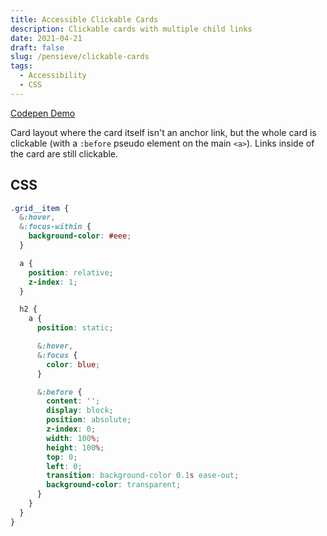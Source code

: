 ```yaml
---
title: Accessible Clickable Cards
description: Clickable cards with multiple child links
date: 2021-04-21
draft: false
slug: /pensieve/clickable-cards
tags:
  - Accessibility
  - CSS
---
```


[Codepen Demo](https://codepen.io/b3lf3g0r/pen/xxRBvgd?editors=1100)

Card layout where the card itself isn't an anchor link, but the whole card is clickable (with a `:before` pseudo element on the main `<a>`). Links inside of the card are still clickable.

## CSS

```css
.grid__item {
  &:hover,
  &:focus-within {
    background-color: #eee;
  }

  a {
    position: relative;
    z-index: 1;
  }

  h2 {
    a {
      position: static;

      &:hover,
      &:focus {
        color: blue;
      }

      &:before {
        content: '';
        display: block;
        position: absolute;
        z-index: 0;
        width: 100%;
        height: 100%;
        top: 0;
        left: 0;
        transition: background-color 0.1s ease-out;
        background-color: transparent;
      }
    }
  }
}
```
